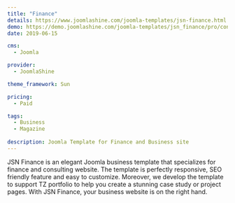 ```yaml
---
title: "Finance"
details: https://www.joomlashine.com/joomla-templates/jsn-finance.html
demo: https://demo.joomlashine.com/joomla-templates/jsn_finance/pro/consulting/
date: 2019-06-15

cms: 
  - Joomla

provider: 
  - JoomlaShine

theme_framework: Sun

pricing:
  - Paid

tags:
  - Business
  - Magazine
  
description: Joomla Template for Finance and Business site
---
```


JSN Finance is an elegant Joomla business template that specializes for finance and consulting website. The template is perfectly responsive, SEO friendly feature and easy to customize. Moreover, we develop the template to support TZ portfolio to help you create a stunning case study or project pages. With JSN Finance, your business website is on the right hand.
